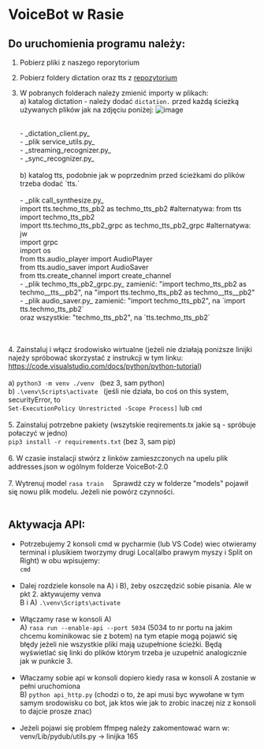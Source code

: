 # **VoiceBot w Rasie**

## Do uruchomienia programu należy:
1. Pobierz pliki z naszego reporytorium 
2. Pobierz foldery dictation oraz tts z [repozytorium](https://github.com/marcinwitkowski/tm-clients)
3. W pobranych folderach należy zmienić importy w plikach:
     <br>a) katalog dictation - należy dodać `dictation.` przed każdą ścieżką używanych plików jak na zdjęciu poniżej: 
     ![image](https://user-images.githubusercontent.com/84012463/210514571-3c30a804-36d4-4b9a-b983-3adc327ce78c.png)

    <br>
   - _dictation_client.py_
    <br>
   - _plik service_utils.py_
    <br>
   - _streaming_recognizer.py_
    <br>
   - _sync_recognizer.py_
    <br>
    <br>b) katalog tts, podobnie jak w poprzednim przed ścieżkami do plików trzeba dodać `tts.` 
    <br>
    <br> 
   -  _plik call_synthesize.py_
    <br> import tts.techmo_tts_pb2 as techmo_tts_pb2              #alternatywa: from tts import techmo_tts_pb2
    <br> import tts.techmo_tts_pb2_grpc as techmo_tts_pb2_grpc    #alternatywa: jw
    <br> import grpc
    <br> import os
    <br> from tts.audio_player import AudioPlayer
    <br> from tts.audio_saver import AudioSaver
    <br> from tts.create_channel import create_channel
    <br>
    - _plik techmo_tts_pb2_grpc.py_
	zamienić: "import techmo_tts_pb2 as techmo__tts__pb2", na "import tts.techmo_tts_pb2 as techmo__tts__pb2"
   <br>
    - _plik audio_saver.py_
	zamienić: "import techmo_tts_pb2", na `import tts.techmo_tts_pb2`
	<br>oraz wszystkie: "techmo_tts_pb2", na `tts.techmo_tts_pb2`
<br><br> 
4. Zainstaluj i włącz środowisko wirtualne (jeżeli nie działają poniższe linijki najeży spróbować skorzystać z instrukcji w tym linku: https://code.visualstudio.com/docs/python/python-tutorial)
 <br>
 <br>a) `python3 -m venv ./venv `      (bez 3, sam python)
 <br>b) `.\venv\Scripts\activate `      (jeśli nie działa, bo coś on this system, securityError, to      
`Set-ExecutionPolicy Unrestricted -Scope Process]` lub `cmd`
<br><br> 
5. Zainstaluj potrzebne pakiety (wszytskie reqirements.tx jakie są - spróbuje połaczyć w jedno)
	<br>`pip3 install -r requirements.txt` (bez 3, sam pip)
<br><br> 
6. W czasie instalacji stwórz z linków zamieszczonych na upelu plik addresses.json w ogólnym folderze VoiceBot-2.0
<br><br>
7. Wytrenuj model
	`rasa train  `
Sprawdź czy w folderze "models" pojawił się nowu plik modelu. Jeżeli nie powórz czynności.
<br><br> 
## Aktywacja API:
- Potrzebujemy 2 konsoli cmd w pycharmie (lub VS Code) wiec otwieramy terminal
   i plusikiem tworzymy drugi Local(albo prawym myszy i Split on Right) w obu wpisujemy:
    <br> `cmd`
 <br><br> 
- Dalej rozdziele konsole na A) i B), żeby oszczędzić sobie pisania. Ale w pkt 2. aktywujemy venva
    <br> B i A) `.\venv\Scripts\activate`
<br><br> 
- Włączamy rase w konsoli A)
  <br>  A) `rasa run --enable-api --port 5034`       (5034 to nr portu na jakim chcemu kominikowac sie z botem) 
  na tym etapie mogą pojawić się błędy jeżeli nie wszystkie pliki mają uzupełnione ścieżki. Będą wyświetlać się linki do plików którym trzeba je uzupełnić analogicznie jak w punkcie 3. 
<br><br> 
- Właczamy sobie api w konsoli dopiero kiedy rasa w konsoli A zostanie w pełni uruchomiona
   <br>B) `python api_http.py`                      (chodzi o to, że api musi byc wywołane w tym samym srodowisku co bot,
                                               jak ktos wie jak to zrobic inaczej niz z konsoli to dajcie prosze znac) 
<br><br> 
- Jeżeli pojawi się problem ffmpeg należy zakomentować warn w:
venv/Lib/pydub/utils.py -> linijka 165

